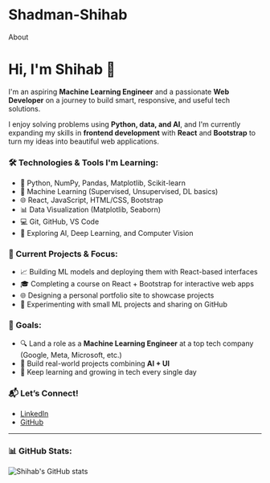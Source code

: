 # Shadman-Shihab
About
# Hi, I'm Shihab 👋

I'm an aspiring **Machine Learning Engineer** and a passionate **Web Developer** on a journey to build smart, responsive, and useful tech solutions.

I enjoy solving problems using **Python, data, and AI**, and I'm currently expanding my skills in **frontend development** with **React** and **Bootstrap** to turn my ideas into beautiful web applications.


### 🛠️ Technologies & Tools I'm Learning:

- 🐍 Python, NumPy, Pandas, Matplotlib, Scikit-learn  
- 🤖 Machine Learning (Supervised, Unsupervised, DL basics)
- 🌐 React, JavaScript, HTML/CSS, Bootstrap
- 📊 Data Visualization (Matplotlib, Seaborn)
- 💻 Git, GitHub, VS Code
- 🧠 Exploring AI, Deep Learning, and Computer Vision


### 🚀 Current Projects & Focus:
- 📈 Building ML models and deploying them with React-based interfaces
- 🎓 Completing a course on React + Bootstrap for interactive web apps
- 🌐 Designing a personal portfolio site to showcase projects
- 🧪 Experimenting with small ML projects and sharing on GitHub


### 🎯 Goals:
- 🔍 Land a role as a **Machine Learning Engineer** at a top tech company (Google, Meta, Microsoft, etc.)
- 🧱 Build real-world projects combining **AI + UI**
- 🌱 Keep learning and growing in tech every single day


### 📬 Let’s Connect!
- [LinkedIn](https://www.linkedin.com/in/shadman-shihab-dev)  
- [GitHub](https://github.com/shadman-shihab-dev)  
---

### 📊 GitHub Stats:
![Shihab's GitHub stats](https://github-readme-stats.vercel.app/api?username=shadman-shihab-dev&show_icons=true&theme=radical)
